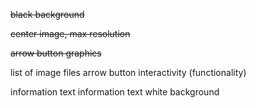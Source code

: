 ~~black background~~

~~center image, max resolution~~

~~arrow button graphics~~

list of image files
arrow button interactivity (functionality)

information text
information text white background



